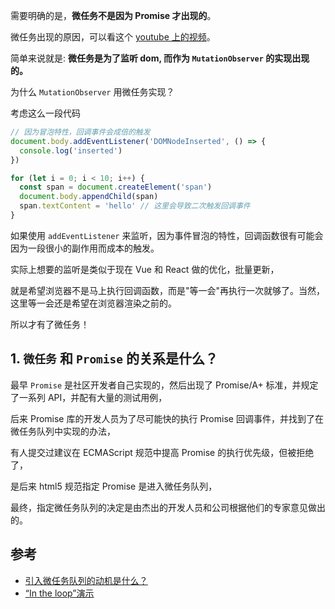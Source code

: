 需要明确的是，**微任务不是因为 Promise 才出现的**。

微任务出现的原因，可以看这个 [youtube 上的视频](https://www.youtube.com/watch?v=cCOL7MC4Pl0&t=1447s)。

简单来说就是: **微任务是为了监听 dom, 而作为 `MutationObserver` 的实现出现的。**

为什么 `MutationObserver` 用微任务实现？

考虑这么一段代码

```js
// 因为冒泡特性，回调事件会成倍的触发
document.body.addEventListener('DOMNodeInserted', () => {
  console.log('inserted')
})

for (let i = 0; i < 10; i++) {
  const span = document.createElement('span')
  document.body.appendChild(span)
  span.textContent = 'hello' // 这里会导致二次触发回调事件
}
```

如果使用 `addEventListener` 来监听，因为事件冒泡的特性，回调函数很有可能会因为一段很小的副作用而成本的触发。

实际上想要的监听是类似于现在 Vue 和 React 做的优化，批量更新，

就是希望浏览器不是马上执行回调函数，而是"等一会"再执行一次就够了。当然，这里等一会还是希望在浏览器渲染之前的。

所以才有了微任务！

## 1. `微任务` 和 `Promise` 的关系是什么？

最早 `Promise` 是社区开发者自己实现的，然后出现了 Promise/A+ 标准，并规定了一系列 API，并配有大量的测试用例，

后来 Promise 库的开发人员为了尽可能快的执行 Promise 回调事件，并找到了在微任务队列中实现的办法，

有人提交过建议在 ECMAScript 规范中提高 Promise 的执行优先级，但被拒绝了，

是后来 html5 规范指定 Promise 是进入微任务队列，

最终，指定微任务队列的决定是由杰出的开发人员和公司根据他们的专家意见做出的。

## 参考

- [引入微任务队列的动机是什么？](https://stackoverflow.com/questions/66190571/what-was-the-motivation-for-introducing-a-separate-microtask-queue-which-the-eve)
- [“In the loop”演示](https://www.youtube.com/watch?v=cCOL7MC4Pl0&t=1447s)
